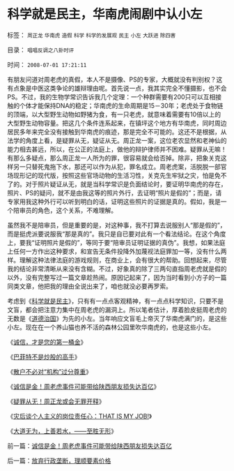 # 科学就是民主，华南虎闹剧中认小左

标签： `周正龙` `华南虎` `造假` `科学` `科学的发展观` `民主` `小左` `大跃进` `除四害` 

目录： `唱唱反调之八卦时评`

时间： `2008-07-01 17:21:11`

有朋友问道对周老虎的真假，本人不是摄像、PS的专家，大概就没有判别权？这有点象是中医这类争论的雄辩理由呢。首先说一点，我其实完全不懂摄影，也不会PS。不过，我的生物学常识告诉我几个定理：一个种群需要有200只可以互相接触的个体才能保持DNA的稳定；华南虎的生命周期是15－30年；老虎处于食物链的顶端，以大型野生动物如野猪为食，有一只老虎，就意味着需要有10倍以上的大型野生动物容量。把这几个条件连系起来，在镇坪这个地方有华南虎，同时周边居民多年来完全没有接触到华南虎的痕迹，那是完全不可能的。这还不是根据，从法学的角度上看，是疑罪从无，疑证从无。周正龙一案，这位老农显然和老神仙的能力相去甚远，所以，在公正的法庭上，做他的辩护律师并不困难。疑罪从无嘛！有那么多疑点，那么周正龙一人所为的罪，很容易就会给否掉。除非，把象关克这样另一只替死鬼拖下水，那还可以作为从犯，罪名成立。周老虎案，活脱脱一部官场现形记的现代版，按照这些官场动物的生活习性，关克先生牢狱之灾，怕是免不了的。对于照片疑证从无，就是当科学常识是负面结论时，要证明华南虎的存在，照片、PS的疑问，就不是由我这等的照片外行，去证明“照片是假的”；而是，请专家用我这种外行可以听到明白的话，证明这些照片的证据是真的。假如，我是一个陪审员的角色，这个关系，不难理解。

虽然我不是陪审员，但是重要的是，对这种事，我不打算去说服别人“那是假的”，而是挺虎派要说服我“那是真的”。我只是自已要对此有一个看法结论。在这个角度上，要我“证明照片是假的”，等同于要“陪审员证明证据的真伪”。我想，如果法庭上任何一方作出这种要求，和宣告无条件投降外加蔑视法庭罪加一等，没有什么两样。理解这种法律法庭的游戏规则，在商业上，会有很大的帮助。回想起来，尽管我的结论非常清晰从来没有含糊。不过，好象真的除了三两句直指周老虎就是假的以外，没有完整写过一篇文章趁热闹。原因记起来了，因为当时看到小方子的一篇同类文章，他把我的理由全说出来了，咱也就没必要再罗索。

考虑到《[科学就是民主](../../../2009/4/25/科学，民主和科学的发展观.md)》，只有有一点点客观精神，有一点点科学知识，只要不是文盲，都会把注意力集中在周老虎的漏洞上。所以笔者估计，厚着脸皮挺周老虎的无数是《[道德治国](../../../2008/6/26/道德治国之范跑跑，郭跳跳，及“奶而优则仕”.md)》为先的小左。当年响应文盲毛上帝灭了华南虎满门的，是这些小左。现在在一个养山猫也养不活的森林公园里吹华南虎的，也是这些小左。

《[诚信，才是您的第一桶金](../../../2008/6/19/诚信，才是您的第一桶金.md)》

《[巴菲特不是炒股的高手](../../../2008/6/12/巴菲特不是炒股的高手.md)》

《[散户不必对“机构”过分尊重](../../../2007/12/11/相信自已！散户不必对“机构”过分尊重.md)》

《[诚信是金！周老虎事件可能带给陕西朋友损失达百亿](../../../2008/6/30/诚信是金！周老虎事件可能带给陕西朋友损失达百亿.md)》

《[疑罪从无！周正龙或会无罪开释](../../../2008/7/1/科学就是民主，华南虎闹剧中认小左.md)》

《[灾后谈个人主义的岗位责任心：THAT IS MY JOB!](../../../2008/5/26/THATISMYJOB!范美忠跑跑事件上的职业责任.md)》

《[大道无为，上善若水，——至胜无形](../../../2008/2/20/大道无为，上善若水，——至胜无形.md)》



前一篇：[诚信是金！周老虎事件可能带给陕西朋友损失达百亿](../../../2008/6/30/诚信是金！周老虎事件可能带给陕西朋友损失达百亿.md)

后一篇：[放弃行政垄断，理顺要素价格](../../../2008/7/2/放弃行政垄断，理顺要素价格.md)